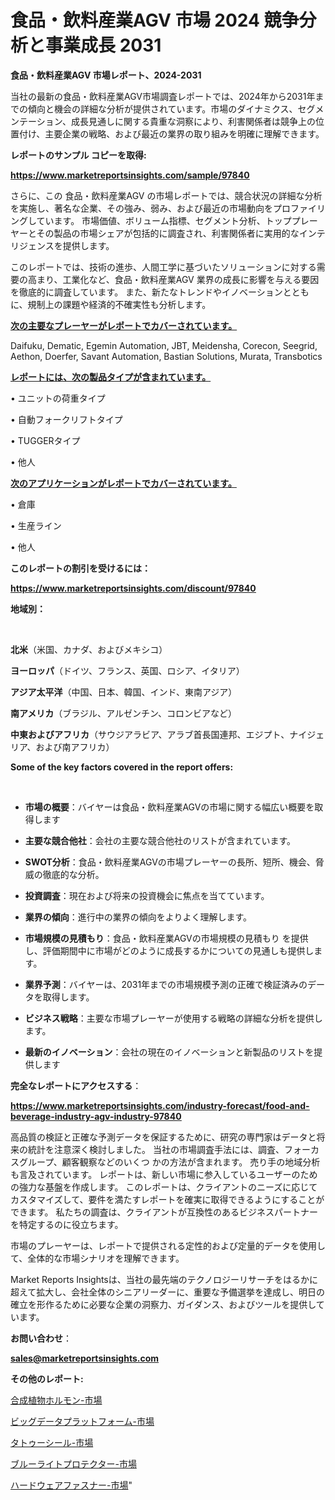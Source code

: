 # 食品・飲料産業AGV 市場 2024 競争分析と事業成長 2031

<strong>食品・飲料産業AGV 市場レポート、2024-2031</strong>

当社の最新の食品・飲料産業AGV市場調査レポートでは、2024年から2031年までの傾向と機会の詳細な分析が提供されています。市場のダイナミクス、セグメンテーション、成長見通しに関する貴重な洞察により、利害関係者は競争上の位置付け、主要企業の戦略、および最近の業界の取り組みを明確に理解できます。



<strong>レポートのサンプル コピーを取得:</strong> <a href=https://www.marketreportsinsights.com/sample/97840>

<strong><u>https://www.marketreportsinsights.com/sample/97840</u></strong></a>

さらに、この 食品・飲料産業AGV の市場レポートでは、競合状況の詳細な分析を実施し、著名な企業、その強み、弱み、および最近の市場動向をプロファイリングしています。 市場価値、ボリューム指標、セグメント分析、トッププレーヤーとその製品の市場シェアが包括的に調査され、利害関係者に実用的なインテリジェンスを提供します。

このレポートでは、技術の進歩、人間工学に基づいたソリューションに対する需要の高まり、工業化など、食品・飲料産業AGV 業界の成長に影響を与える要因を徹底的に調査しています。 また、新たなトレンドやイノベーションとともに、規制上の課題や経済的不確実性も分析します。



<strong><u>次の主要なプレーヤーがレポートでカバーされています。</u></strong>

Daifuku, Dematic, Egemin Automation, JBT, Meidensha, Corecon, Seegrid, Aethon, Doerfer, Savant Automation, Bastian Solutions, Murata, Transbotics



<strong><u><b>レポートには、次の製品タイプが含まれています。</b></u></strong>

• ユニットの荷重タイプ

• 自動フォークリフトタイプ

• TUGGERタイプ

• 他人



<strong><u><b>次のアプリケーションがレポートでカバーされています。</b></u></strong>

• 倉庫

• 生産ライン

• 他人



<strong><b>このレポートの割引を受けるには：</b></strong>

<a href=https://www.marketreportsinsights.com/discount/97840>

<strong><u>https://www.marketreportsinsights.com/discount/97840</u></strong></a>



<strong>地域別：</strong>

<strong> </strong>



<strong>北米</strong>（米国、カナダ、およびメキシコ）



<strong>ヨーロッパ</strong>（ドイツ、フランス、英国、ロシア、イタリア）



<strong>アジア太平洋</strong>（中国、日本、韓国、インド、東南アジア）



<strong>南アメリカ</strong>（ブラジル、アルゼンチン、コロンビアなど）



<strong>中東およびアフリカ</strong>（サウジアラビア、アラブ首長国連邦、エジプト、ナイジェリア、および南アフリカ）



<strong>Some of the key factors covered in the report offers:</strong>

<strong> </strong>
<ul>
  <li>

<strong>市場の概要</strong>：バイヤーは食品・飲料産業AGVの市場に関する幅広い概要を取得します</li>
  <li>

<strong>主要な競合他社</strong>：会社の主要な競合他社のリストが含まれています。</li>
  <li>

<strong>SWOT分析</strong>：食品・飲料産業AGVの市場プレーヤーの長所、短所、機会、脅威の徹底的な分析。</li>
  <li>

<strong>投資調査</strong>：現在および将来の投資機会に焦点を当てています。</li>
  <li>

<strong>業界の傾向</strong>：進行中の業界の傾向をよりよく理解します。</li>
  <li>

<strong>市場規模の見積もり</strong>：食品・飲料産業AGVの市場規模の見積もり を提供し、評価期間中に市場がどのように成長するかについての見通しも提供します。</li>
  <li>

<strong>業界予測</strong>：バイヤーは、2031年までの市場規模予測の正確で検証済みのデータを取得します。</li>
  <li>

<strong>ビジネス戦略</strong>：主要な市場プレーヤーが使用する戦略の詳細な分析を提供します。</li>
  <li>

<strong>最新のイノベーション</strong>：会社の現在のイノベーションと新製品のリストを提供します</li>
</ul>


<strong>完全なレポートにアクセスする</strong>：

<a href=https://www.marketreportsinsights.com/industry-forecast/food-and-beverage-industry-agv-industry-97840>

<strong><u>https://www.marketreportsinsights.com/industry-forecast/food-and-beverage-industry-agv-industry-97840</u></strong></a>

高品質の検証と正確な予測データを保証するために、研究の専門家はデータと将来の統計を注意深く検討しました。 当社の市場調査手法には、調査、フォーカスグループ、顧客観察などのいくつ かの方法が含まれます。 売り手の地域分析も言及されています。 レポートは、新しい市場に参入しているユーザーのための強力な基盤を作成します。 このレポートは、クライアントのニーズに応じてカスタマイズして、要件を満たすレポートを確実に取得できるようにすることができます。 私たちの調査は、クライアントが互換性のあるビジネスパートナーを特定するのに役立ちます。

市場のプレーヤーは、レポートで提供される定性的および定量的データを使用して、全体的な市場シナリオを理解できます。

Market Reports Insightsは、当社の最先端のテクノロジーリサーチをはるかに超えて拡大し、会社全体のシニアリーダーに、重要な予備選挙を達成し、明日の確立を形作るために必要な企業の洞察力、ガイダンス、およびツールを提供しています。



<strong><b>お問い合わせ</b></strong>：

<a href=mailto:sales@marketreportsinsights.com>

<strong><u>sales@marketreportsinsights.com</u></strong></a>



<strong>その他のレポート:</strong>

<a href=https://www.linkedin.com/pulse/合成植物ホルモン-市場-2023-年のダイナミクスとビジネストレンド-2030-pr-news-hub-wazzf/>合成植物ホルモン-市場</a>

<a href=https://www.linkedin.com/pulse/ビッグデータプラットフォーム-市場-2023-swot-分析と成長率-rmexf/>ビッグデータプラットフォーム-市場</a>

<a href=https://www.linkedin.com/pulse/タトゥーシール-市場-2023-swot-分析と成長率-2030-trend-tracking-toolbox-24-analysis-jcoef/>タトゥーシール-市場</a>

<a href=https://www.linkedin.com/pulse/ブルーライトプロテクター-市場-2030-年までの需要に焦点を当てた-2023-8anjf/>ブルーライトプロテクター-市場</a>

<a href=https://www.linkedin.com/pulse/ハードウェアファスナー-市場-2030-年までの需要に焦点を当てた-2023-年調査レポート-rdxbf/>ハードウェアファスナー-市場</a>"
